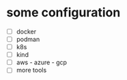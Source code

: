 # some configuration

- [ ] docker
- [ ] podman
- [ ] k8s
- [ ] kind
- [ ] aws - azure - gcp
- [ ] more tools
